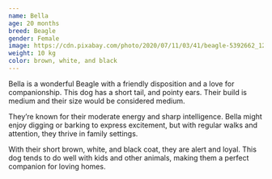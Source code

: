 ```yaml
---
name: Bella
age: 20 months
breed: Beagle
gender: Female
image: https://cdn.pixabay.com/photo/2020/07/11/03/41/beagle-5392662_1280.jpg
weight: 10 kg
color: brown, white, and black
---
```


Bella is a wonderful Beagle with a friendly disposition and a love for companionship. 
This dog has a short tail, 
and pointy ears. 
Their build is medium and 
their size would be considered medium.

They’re known for their moderate energy 
and sharp intelligence. Bella might enjoy digging or barking to express excitement, 
but with regular walks and attention, they thrive in family settings.

With their short brown, white, and black coat, 
they are alert and loyal. 
This dog tends to do well with kids 
and other animals, making them a perfect companion for loving homes.